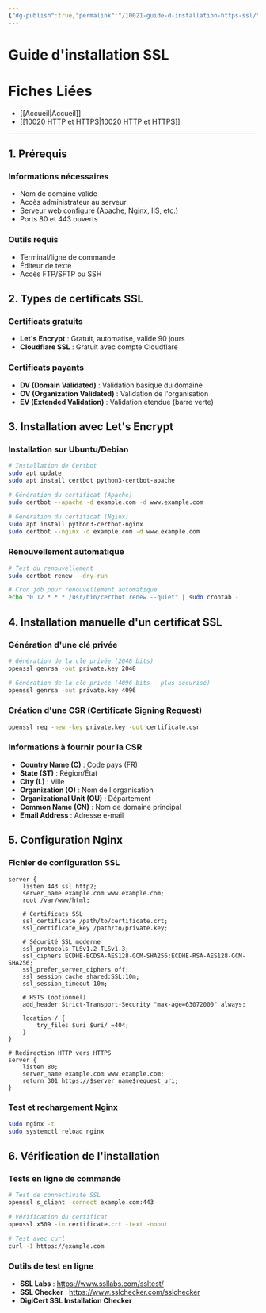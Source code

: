 ```yaml
---
{"dg-publish":true,"permalink":"/10021-guide-d-installation-https-ssl/"}
---
```


# Guide d'installation SSL 
# Fiches Liées
- [[Accueil\|Accueil]]
- [[10020 HTTP et HTTPS\|10020 HTTP et HTTPS]]
---
## 1. Prérequis

### Informations nécessaires

- Nom de domaine valide
- Accès administrateur au serveur
- Serveur web configuré (Apache, Nginx, IIS, etc.)
- Ports 80 et 443 ouverts

### Outils requis

- Terminal/ligne de commande
- Éditeur de texte
- Accès FTP/SFTP ou SSH

## 2. Types de certificats SSL

### Certificats gratuits

- **Let's Encrypt** : Gratuit, automatisé, valide 90 jours
- **Cloudflare SSL** : Gratuit avec compte Cloudflare

### Certificats payants

- **DV (Domain Validated)** : Validation basique du domaine
- **OV (Organization Validated)** : Validation de l'organisation
- **EV (Extended Validation)** : Validation étendue (barre verte)

## 3. Installation avec Let's Encrypt

### Installation sur Ubuntu/Debian

```bash
# Installation de Certbot
sudo apt update
sudo apt install certbot python3-certbot-apache

# Génération du certificat (Apache)
sudo certbot --apache -d example.com -d www.example.com

# Génération du certificat (Nginx)
sudo apt install python3-certbot-nginx
sudo certbot --nginx -d example.com -d www.example.com
```
### Renouvellement automatique

```bash
# Test du renouvellement
sudo certbot renew --dry-run

# Cron job pour renouvellement automatique
echo "0 12 * * * /usr/bin/certbot renew --quiet" | sudo crontab -
```

## 4. Installation manuelle d'un certificat SSL

### Génération d'une clé privée

```bash
# Génération de la clé privée (2048 bits)
openssl genrsa -out private.key 2048

# Génération de la clé privée (4096 bits - plus sécurisé)
openssl genrsa -out private.key 4096
```

### Création d'une CSR (Certificate Signing Request)

```bash
openssl req -new -key private.key -out certificate.csr
```

### Informations à fournir pour la CSR

- **Country Name (C)** : Code pays (FR)
- **State (ST)** : Région/État
- **City (L)** : Ville
- **Organization (O)** : Nom de l'organisation
- **Organizational Unit (OU)** : Département
- **Common Name (CN)** : Nom de domaine principal
- **Email Address** : Adresse e-mail

## 5. Configuration Nginx

### Fichier de configuration SSL

```nginx
server {
    listen 443 ssl http2;
    server_name example.com www.example.com;
    root /var/www/html;
    
    # Certificats SSL
    ssl_certificate /path/to/certificate.crt;
    ssl_certificate_key /path/to/private.key;
    
    # Sécurité SSL moderne
    ssl_protocols TLSv1.2 TLSv1.3;
    ssl_ciphers ECDHE-ECDSA-AES128-GCM-SHA256:ECDHE-RSA-AES128-GCM-SHA256;
    ssl_prefer_server_ciphers off;
    ssl_session_cache shared:SSL:10m;
    ssl_session_timeout 10m;
    
    # HSTS (optionnel)
    add_header Strict-Transport-Security "max-age=63072000" always;
    
    location / {
        try_files $uri $uri/ =404;
    }
}

# Redirection HTTP vers HTTPS
server {
    listen 80;
    server_name example.com www.example.com;
    return 301 https://$server_name$request_uri;
}
```

### Test et rechargement Nginx

```bash
sudo nginx -t
sudo systemctl reload nginx
```

## 6. Vérification de l'installation

### Tests en ligne de commande

```bash
# Test de connectivité SSL
openssl s_client -connect example.com:443

# Vérification du certificat
openssl x509 -in certificate.crt -text -noout

# Test avec curl
curl -I https://example.com
```

### Outils de test en ligne

- **SSL Labs** : https://www.ssllabs.com/ssltest/
- **SSL Checker** : https://www.sslchecker.com/sslchecker
- **DigiCert SSL Installation Checker**

